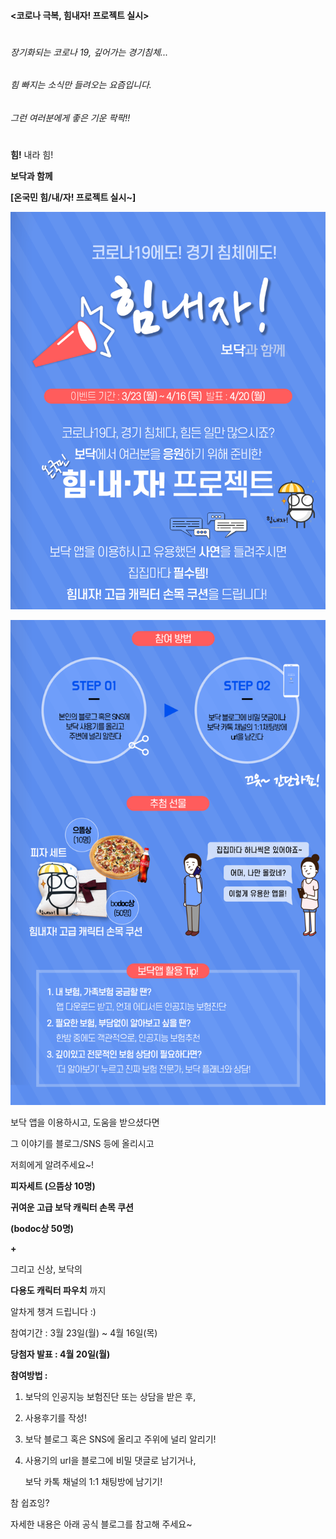 #### <코로나 극복, 힘내자! 프로젝트 실시>
# 

###### 장기화되는 코로나 19, 깊어가는 경기침체...

###### 힘 빠지는 소식만 들려오는 요즘입니다.

###### 그런 여러분에게 좋은 기운 팍팍!!
# 

**힘!** 내라 힘!

**보닥과 함께**

**[온국민 힘/내/자! 프로젝트 실시~]**

![alt img](https://raw.githubusercontent.com/aijinet/doctor-contents/master/contents/202003/200323/corona19_event1.png)

![alt img](https://raw.githubusercontent.com/aijinet/doctor-contents/master/contents/202003/200323/corona19_event2.png)

보닥 앱을 이용하시고, 도움을 받으셨다면

그 이야기를 블로그/SNS 등에 올리시고

저희에게 알려주세요~!

**피자세트 (으뜸상 10명)**

**귀여운 고급 보닥 캐릭터 손목 쿠션**

**(bodoc상 50명)**

**+**

그리고 신상, 보닥의

**다용도 캐릭터 파우치** 까지

알차게 챙겨 드립니다 :)

참여기간 : 3월 23일(월) ~ 4월 16일(목)

**당첨자 발표 : 4월 20일(월)**

**참여방법 :**

1. 보닥의 인공지능 보험진단 또는 상담을 받은 후,
2. 사용후기를 작성!
3. 보닥 블로그 혹은 SNS에 올리고 주위에 널리 알리기!
4. 사용기의 url을 블로그에 비밀 댓글로 남기거나,

    보닥 카톡 채널의 1:1 채팅방에 남기기!

참 쉽죠잉?

자세한 내용은 아래 공식 블로그를 참고해 주세요~
